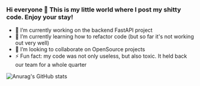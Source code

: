 ### Hi everyone 👋 This is my little world where I post my shitty code. Enjoy your stay!

- 🔭 I’m currently working on the backend FastAPI project
- 🌱 I’m currently learning how to refactor code (but so far it's not working out very well)
- 👯 I’m looking to collaborate on OpenSource projects 
- ⚡ Fun fact: my code was not only useless, but also toxic. It held back our team for a whole quarter

![Anurag's GitHub stats](https://github-readme-stats.vercel.app/api?username=anuraghazra&hide=prs)
